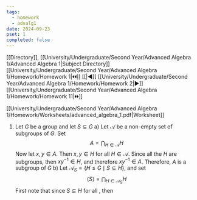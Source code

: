 ```yaml
---
tags:
  - homework
  - advalg1
date: 2024-09-23
pset: 1
completed: false
---
```

[[Directory]], [[University/Undergraduate/Second Year/Advanced Algebra 1/Advanced Algebra 1|Subject Directory]]
[[University/Undergraduate/Second Year/Advanced Algebra 1/Homework/Homework 1|🞀🞀]] [[|◀]] [[University/Undergraduate/Second Year/Advanced Algebra 1/Homework/Homework 2|▶]] [[University/Undergraduate/Second Year/Advanced Algebra 1/Homework/Homework 11|🞂🞂]]

[[University/Undergraduate/Second Year/Advanced Algebra 1/Homework/Worksheets/advanced_algebra_1.pdf|Worksheet]]
1. Let $G {}$ be a group and let ${} S \subseteq G {}$
a)
Let $\mathcal{A} {}$ be a non-empty set of subgroups of $G {}$. Set
$$
A=\bigcap_{H\in \mathcal{A}}H 
$$
Now let ${} x,\, y \in A {}$. Then ${} x,\, y \in H {}$ for all ${} H \in \mathcal{A} {}$. Since all the $H {}$ are subgroups, then ${} xy^{-1} \in H {}$, and therefore ${} xy^{-1} \in A {}$. Therefore, $A {}$ is a subgroup of $G {}$
b)
Let ${} \mathcal{A}_{S}=\{ H\leq G \mid S \subseteq H \} {}$, and set
$$
\langle S \rangle =\bigcap_{H\in \mathcal{A}_{S}} H 
$$
First note that since ${} S \subseteq H {}$ for all , then 
